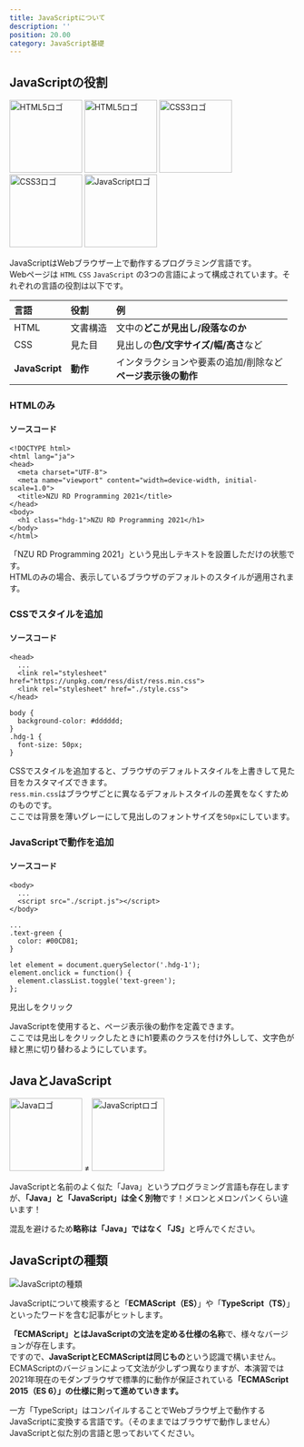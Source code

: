 ```yaml
---
title: JavaScriptについて
description: ''
position: 20.00
category: JavaScript基礎
---
```


## JavaScriptの役割

<div class="flex justify-around">
  <img src="/resource/image/common_logo-html5-light.svg" class="light-img" width="128" height="128" alt="HTML5ロゴ"/>
  <img src="/resource/image/common_logo-html5-dark.svg" class="dark-img" width="128" height="128" alt="HTML5ロゴ"/>
  <img src="/resource/image/common_logo-css3-light.svg" class="light-img" width="128" height="128" alt="CSS3ロゴ"/>
  <img src="/resource/image/common_logo-css3-dark.svg" class="dark-img" width="128" height="128" alt="CSS3ロゴ"/>
  <img src="/resource/image/common_logo-js.svg" width="128" height="128" alt="JavaScriptロゴ"/>
</div>

JavaScriptはWebブラウザー上で動作するプログラミング言語です。  
Webページは `HTML` `CSS` `JavaScript` の3つの言語によって構成されています。それぞれの言語の役割は以下です。


|言語|役割|例|
|:--|:--|:--|
|HTML|文書構造|文中の<strong>どこが見出し/段落なのか</strong>|
|CSS|見た目|見出しの<strong>色/文字サイズ/幅/高さ</strong>など|
|<strong>JavaScript</strong>|<strong>動作</strong>|インタラクションや要素の追加/削除など<br><strong>ページ表示後の動作</strong>|

### HTMLのみ

#### ソースコード
```html[index.html]
<!DOCTYPE html>
<html lang="ja">
<head>
  <meta charset="UTF-8">
  <meta name="viewport" content="width=device-width, initial-scale=1.0">
  <title>NZU RD Programming 2021</title>
</head>
<body>
  <h1 class="hdg-1">NZU RD Programming 2021</h1>
</body>
</html>
```

<live-demo src="/resource/livedemo/js-about/html/"></live-demo>

「NZU RD Programming 2021」という見出しテキストを設置しただけの状態です。  
HTMLのみの場合、表示しているブラウザのデフォルトのスタイルが適用されます。

### CSSでスタイルを追加

#### ソースコード

```html[index.html]
<head>
  ...
  <link rel="stylesheet" href="https://unpkg.com/ress/dist/ress.min.css">
  <link rel="stylesheet" href="./style.css">
</head>
```

```css[style.css]
body {
  background-color: #dddddd;
}
.hdg-1 {
  font-size: 50px;
}
```

<live-demo src="/resource/livedemo/js-about/html-css/"></live-demo>

CSSでスタイルを追加すると、ブラウザのデフォルトスタイルを上書きして見た目をカスタマイズできます。  
`ress.min.css`はブラウザごとに異なるデフォルトスタイルの差異をなくすためのものです。  
ここでは背景を薄いグレーにして見出しのフォントサイズを`50px`にしています。

### JavaScriptで動作を追加

#### ソースコード

```html[index.html]
<body>
  ...
  <script src="./script.js"></script>
</body>
```

```css[style.css]
...
.text-green {
  color: #00CD81;
}
```

```javascript[script.js]
let element = document.querySelector('.hdg-1');
element.onclick = function() {
  element.classList.toggle('text-green');
};
```

見出しをクリック

<live-demo src="/resource/livedemo/js-about/html-css-js/"></live-demo>

JavaScriptを使用すると、ページ表示後の動作を定義できます。  
ここでは見出しをクリックしたときにh1要素のクラスを付け外しして、文字色が緑と黒に切り替わるようにしています。

## JavaとJavaScript

<div class="flex items-center justify-around text-center">
  <img src="/resource/image/common_logo-java.svg" width="128" height="128" alt="Javaロゴ"/>
  <span class="text-6xl">≠</span>
  <img src="/resource/image/common_logo-js.svg" width="128" height="128" alt="JavaScriptロゴ"/>
</div>

JavaScriptと名前のよく似た「Java」というプログラミング言語も存在しますが、<strong>「Java」と「JavaScript」は全く別物</strong>です！メロンとメロンパンくらい違います！  

混乱を避けるため<strong>略称は「Java」ではなく「JS」</strong>と呼んでください。

## JavaScriptの種類

<img src="/resource/image/js-basic_js-es-ts.png" alt="JavaScriptの種類"/>

JavaScriptについて検索すると「<strong>ECMAScript（ES）</strong>」や「<strong>TypeScript（TS）</strong>」といったワードを含む記事がヒットします。

<strong>「ECMAScript」とはJavaScriptの文法を定める仕様の名称</strong>で、様々なバージョンが存在します。  
ですので、<strong>JavaScriptとECMAScriptは同じもの</strong>という認識で構いません。
ECMAScriptのバージョンによって文法が少しずつ異なりますが、本演習では2021年現在のモダンブラウザで標準的に動作が保証されている<strong>「ECMAScript 2015（ES 6）」の仕様に則って進めていきます。</strong>

一方「TypeScript」はコンパイルすることでWebブラウザ上で動作するJavaScriptに変換する言語です。（そのままではブラウザで動作しません）  
JavaScriptと似た別の言語と思っておいてください。